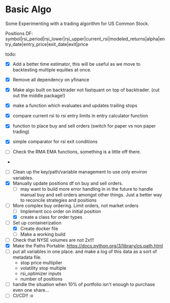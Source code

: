 # Basic Algo

Some Experimenting with a trading algorithm for US Common Stock. 

Positions DF:
symbol|rsi_period|rsi_lower|rsi_upper|current_rsi|modeled_returns|alpha|entry_date|entry_price|exit_date|exit|price

todo:
- [x] Add a better time estimator, this will be useful as we move to backtesting multiple equities at once. 
- [x] Remove all dependency on yfinance
- [x] Make algo built on backtrader not fastquant on top of backtrader. (cut out the middle package!)

- [x] make a function which evaluates and updates trailing stops
- [x] compare current rsi to rsi entry limits in entry calculator function
- [x] function to place buy and sell orders (switch for paper vs non paper trading)
- [x] simple comparator for rsi exit conditions
- [ ] Check the RMA EMA functions, something is a little off there. 
- 
- [ ] Clean up the key/path/variable management to use only environ variables. 
- [x] Manually update positions df on buy and sell orders. 
    - [ ] may want to build more error handling in in the future to handle manual buy and sell orders amongst other things. Just a better way to reconcile strategies and positions 
- [ ] More complex buy ordering. Limit orders, not market orders
    - [ ] Implement oco order on initial position
    - [x] create a class for order types
- [ ] Set up containerization
    - [x] Create docker file
    - [ ] Make a working build

- [ ] Check that NYSE volumes are not 2x!!!
- [x] Make the Paths Portable: https://docs.python.org/3/library/os.path.html
- [ ] put all variables in one place. and make a log of this data as a sort of metadata file.
    - stop price multiplier
    - volatility stop multiple
    - rsi_optimizer inputs
    - number of positions
- [ ] handle the situation when 10% of portfolio isn't enough to purchase even one share...
- [ ] CI/CD!! :o